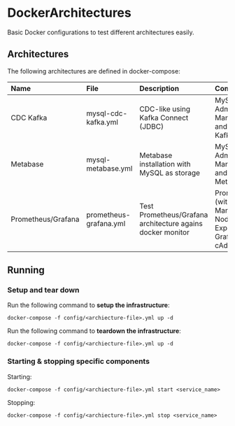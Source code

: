 # DockerArchitectures
Basic Docker configurations to test different architectures easily.

## Architectures

The following architectures are defined in docker-compose:

|  Name  | File   | Description  | Components |
| :------------ | :------------ | :------------ | :------------ |
|   CDC Kafka |  mysql-cdc-kafka.yml |  CDC-like using Kafka Connect (JDBC)  | MySQL, Adminer DB Manager, and Full Kafka Stack |
|  Metabase | mysql-metabase.yml  | Metabase installation with MySQL as storage  | MySQL, Adminer DB Manager, and Metabase |
| Prometheus/Grafana | prometheus-grafana.yml | Test Prometheus/Grafana architecture agains docker monitor | Prometheus (with Alert Manager and Node Exporter), Grafana and cAdvisor |

## Running

### Setup and tear down

Run the following command to **setup the infrastructure**:
```
docker-compose -f config/<archiecture-file>.yml up -d
```

Run the following command to **teardown the infrastructure**:
```
docker-compose -f config/<archiecture-file>.yml up -d
```

### Starting & stopping specific components
Starting:
```
docker-compose -f config/<archiecture-file>.yml start <service_name>
```

Stopping:
```
docker-compose -f config/<archiecture-file>.yml stop <service_name>
```